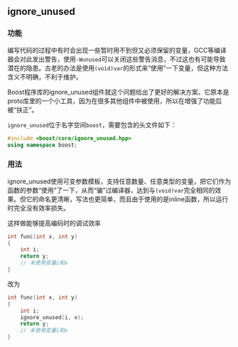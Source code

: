 ## ignore_unused

### 功能

编写代码的过程中有时会出现一些暂时用不到但又必须保留的变量，GCC等编译器会对此发出警告，使用`-Wunused`可以关闭这些警告消息，不过这也有可能导致潜在的隐患。古老的办法是使用`(void)var`的形式来“使用”一下变量，但这种方法含义不明确，不利于维护。

Boost程序库的ignore_unused组件就这个问题给出了更好的解决方案。它原本是proto库里的一个小工具，因为在很多其他组件中被使用，所以在增强了功能后被“扶正”。

`ignore_unused`位于名字空间`boost`，需要包含的头文件如下：

```c++
#include <boost/core/ignore_unused.hpp> 
using namespace boost;
```

### 用法

ignore_unused使用可变参数模板，支持任意数量、任意类型的变量，把它们作为函数的参数“使用”了一下，从而“骗”过编译器，达到与`(void)var`完全相同的效果。但它的命名更清晰，写法也更简单，而且由于使用的是inline函数，所以运行时完全没有效率损失。

这样做能够提高编码时的调试效率

```c++
int func(int x, int y)
{
    int i;
    return y;
    // 未使用变量i和x
}
```

改为

```c++
int func(int x, int y)
{
    int i;
    ignore_unused(i, x);
    return y;
    // 未使用变量i和x
}
```

